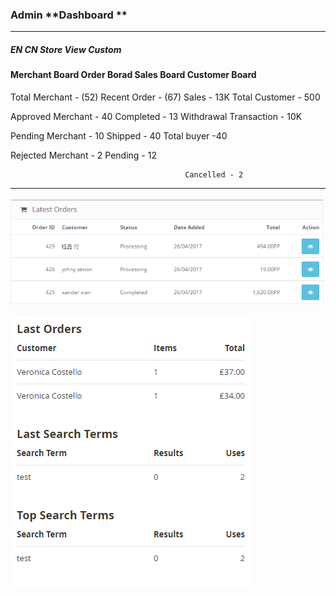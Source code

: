 ### Admin **Dashboard **

---

##### EN CN                      Store View               Custom 

#### Merchant Board                              Order Borad                     Sales Board                             Customer Board

Total Merchant  - \(52\)                                   Recent Order - \(67\)                  Sales - 13K                                          Total Customer - 500

Approved Merchant - 40                               Completed - 13                        Withdrawal Transaction - 10K

Pending Merchant - 10                                 Shipped - 40                              Total buyer -40

Rejected Merchant - 2                                   Pending - 12

```
                                       Cancelled - 2
```

---

![](/assets/AdminDashboardOrder.png)

![](/assets/AdminLatestOrder.png)

